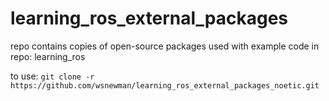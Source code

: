 # learning_ros_external_packages
repo contains copies of open-source packages used with example code in repo: learning_ros

to use:
`git clone -r https://github.com/wsnewman/learning_ros_external_packages_noetic.git`
